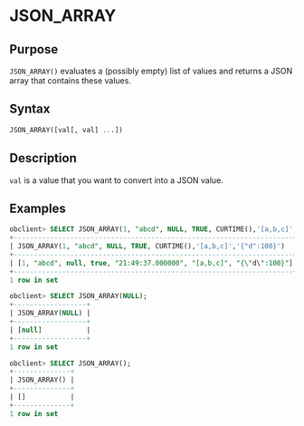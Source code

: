 # JSON_ARRAY

## Purpose

`JSON_ARRAY()` evaluates a (possibly empty) list of values and returns a JSON array that contains these values.

## Syntax

```sql
JSON_ARRAY([val[, val] ...])
```

## Description

`val` is a value that you want to convert into a JSON value.

## Examples

```sql
obclient> SELECT JSON_ARRAY(1, "abcd", NULL, TRUE, CURTIME(),'[a,b,c]','{"d":100}');
+---------------------------------------------------------------------+
| JSON_ARRAY(1, "abcd", NULL, TRUE, CURTIME(),'[a,b,c]','{"d":100}')   |
+---------------------------------------------------------------------+
| [1, "abcd", null, true, "21:49:37.000000", "[a,b,c]", "{\"d\":100}"] |
+---------------------------------------------------------------------+
1 row in set

obclient> SELECT JSON_ARRAY(NULL);
+------------------+
| JSON_ARRAY(NULL) |
+------------------+
| [null]           |
+------------------+
1 row in set

obclient> SELECT JSON_ARRAY();
+--------------+
| JSON_ARRAY() |
+--------------+
| []           |
+--------------+
1 row in set
```
